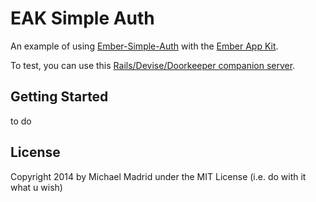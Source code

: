 # EAK Simple Auth

An example of using [Ember-Simple-Auth](https://github.com/simplabs/ember-simple-auth) with the
[Ember App Kit](https://github.com/stefanpenner/ember-app-kit).

To test, you can use this [Rails/Devise/Doorkeeper companion server](https://github.com/kagemusha/rails-token-auth).

## Getting Started

to do


## License

Copyright 2014 by Michael Madrid under the MIT License (i.e. do with it what u wish)

